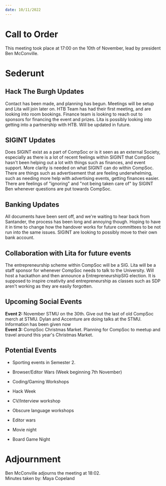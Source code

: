 ```yaml
---
date: 10/11/2022
---
```


# Call to Order

This meeting took place at 17:00 on the 10th of November, lead by
president Ben McConville.

# Sederunt

## Hack The Burgh Updates

Contact has been made, and planning has begun. Meetings will be setup
and Lita will join later on. HTB Team has had their first meeting, and
are looking into room bookings. Finance team is looking to reach out to
sponsors for financing the event and prizes. Lita is possibly looking
into getting into a partnership with HTB. Will be updated in future.

## SIGINT Updates

Does SIGINT exist as a part of CompSoc or is it seen as an external
Society, especially as there is a lot of recent feelings within SIGINT
that CompSoc hasn't been helping out a lot with things such as finances,
and event support. More clarity is needed on what SIGINT can do within
CompSoc. There are things such as advertisement that are feeling
underwhelming, such as needing more help with advertising events,
getting finances easier. There are feelings of \"ignoring\" and \"not
being taken care of\" by SIGINT Ben whenever questions are put towards
CompSoc.

## Banking Updates

All documents have been sent off, and we're waiting to hear back from
Santander, the process has been long and annoying though. Hoping to have
it in time to change how the handover works for future committees to be
not run into the same issues. SIGINT are looking to possibly move to
their own bank account.

## Collaboration with Lita for future events

The entrepreneurship scheme within CompSoc will be a SIG. Lita will be a
staff sponsor for whenever CompSoc needs to talk to the University. Will
host a hackathon and then announce a EntrepreneurshipSIG election. It is
supposed to inspire creativity and entrepreneurship as classes such as
SDP aren't working as they are easily forgotten.

## Upcoming Social Events

**Event 2:** November STMU on the 30th. Give out the last of old
CompSoc merch at STMU. Dylan and Accenture are doing talks at the STMU. Information has been given now \
**Event 3:** CompSoc Christmas Market. Planning for CompSoc to meetup
and travel around this year's Christmas Market.

## Potential Events

- Sporting events in Semester 2.

- Browser/Editor Wars (Week beginning 7th November)

- Coding/Gaming Workshops

- Hack Week

- CV/Interview workshop

- Obscure language workshops

- Editor wars

- Movie night

- Board Game Night

# Adjournment

Ben McConville adjourns the meeting at 18:02.\
Minutes taken by: Maya Copeland
